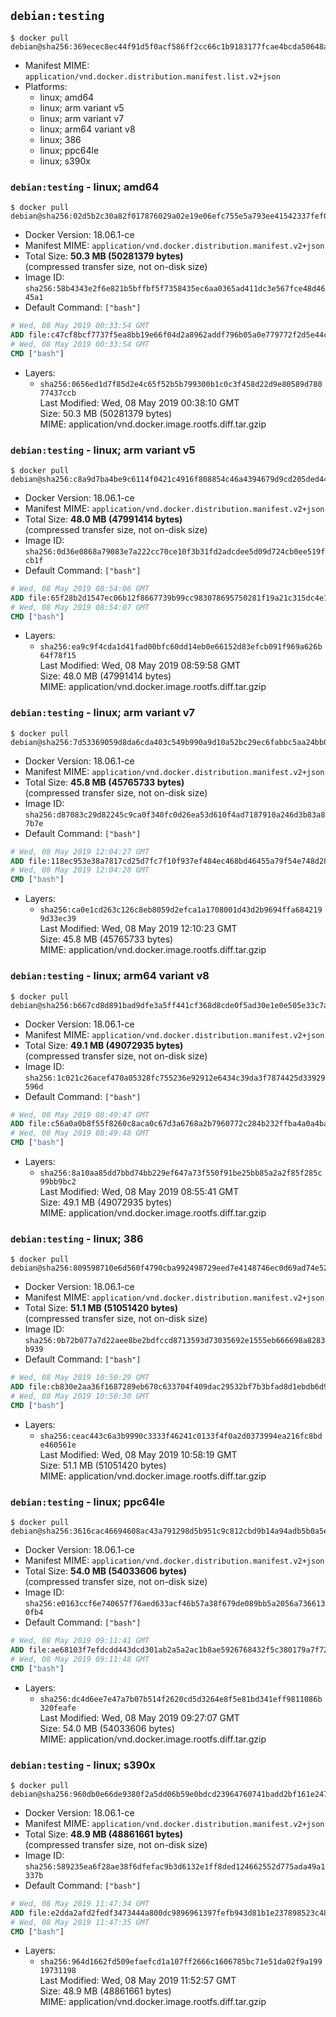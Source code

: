 ## `debian:testing`

```console
$ docker pull debian@sha256:369ecec8ec44f91d5f0acf586ff2cc66c1b9183177fcae4bcda50648af2c41eb
```

-	Manifest MIME: `application/vnd.docker.distribution.manifest.list.v2+json`
-	Platforms:
	-	linux; amd64
	-	linux; arm variant v5
	-	linux; arm variant v7
	-	linux; arm64 variant v8
	-	linux; 386
	-	linux; ppc64le
	-	linux; s390x

### `debian:testing` - linux; amd64

```console
$ docker pull debian@sha256:02d5b2c30a82f017876029a02e19e06efc755e5a793ee41542337fef0d4a7d1b
```

-	Docker Version: 18.06.1-ce
-	Manifest MIME: `application/vnd.docker.distribution.manifest.v2+json`
-	Total Size: **50.3 MB (50281379 bytes)**  
	(compressed transfer size, not on-disk size)
-	Image ID: `sha256:58b4343e2f6e821b5bffbf5f7358435ec6aa0365ad411dc3e567fce48d4645a1`
-	Default Command: `["bash"]`

```dockerfile
# Wed, 08 May 2019 00:33:54 GMT
ADD file:c47cf8bcf7737f5ea8bb19e66f04d2a8962addf796b05a0e779772f2d5e44c2f in / 
# Wed, 08 May 2019 00:33:54 GMT
CMD ["bash"]
```

-	Layers:
	-	`sha256:0656ed1d7f85d2e4c65f52b5b799300b1c0c3f458d22d9e80589d78077437ccb`  
		Last Modified: Wed, 08 May 2019 00:38:10 GMT  
		Size: 50.3 MB (50281379 bytes)  
		MIME: application/vnd.docker.image.rootfs.diff.tar.gzip

### `debian:testing` - linux; arm variant v5

```console
$ docker pull debian@sha256:c8a9d7ba4be9c6114f0421c4916f808854c46a4394679d9cd205ded4408ccb53
```

-	Docker Version: 18.06.1-ce
-	Manifest MIME: `application/vnd.docker.distribution.manifest.v2+json`
-	Total Size: **48.0 MB (47991414 bytes)**  
	(compressed transfer size, not on-disk size)
-	Image ID: `sha256:0d36e0868a79083e7a222cc70ce10f3b31fd2adcdee5d09d724cb0ee519fcb1f`
-	Default Command: `["bash"]`

```dockerfile
# Wed, 08 May 2019 08:54:06 GMT
ADD file:65f28b2d1547ec06b12f8667739b99cc983078695750281f19a21c315dc4e17a in / 
# Wed, 08 May 2019 08:54:07 GMT
CMD ["bash"]
```

-	Layers:
	-	`sha256:ea9c9f4cda1d41fad00bfc60dd14eb0e66152d83efcb091f969a626b64f78f15`  
		Last Modified: Wed, 08 May 2019 08:59:58 GMT  
		Size: 48.0 MB (47991414 bytes)  
		MIME: application/vnd.docker.image.rootfs.diff.tar.gzip

### `debian:testing` - linux; arm variant v7

```console
$ docker pull debian@sha256:7d53369059d8da6cda403c549b990a9d10a52bc29ec6fabbc5aa24bb0f675dd1
```

-	Docker Version: 18.06.1-ce
-	Manifest MIME: `application/vnd.docker.distribution.manifest.v2+json`
-	Total Size: **45.8 MB (45765733 bytes)**  
	(compressed transfer size, not on-disk size)
-	Image ID: `sha256:d87083c29d82245c9ca0f340fc0d26ea53d610f4ad7187910a246d3b83a87b7e`
-	Default Command: `["bash"]`

```dockerfile
# Wed, 08 May 2019 12:04:27 GMT
ADD file:118ec953e38a7817cd25d7fc7f10f937ef484ec468bd46455a79f54e748d2823 in / 
# Wed, 08 May 2019 12:04:28 GMT
CMD ["bash"]
```

-	Layers:
	-	`sha256:ca0e1cd263c126c8eb8059d2efca1a1708001d43d2b9694ffa6842199d33ec39`  
		Last Modified: Wed, 08 May 2019 12:10:23 GMT  
		Size: 45.8 MB (45765733 bytes)  
		MIME: application/vnd.docker.image.rootfs.diff.tar.gzip

### `debian:testing` - linux; arm64 variant v8

```console
$ docker pull debian@sha256:b667cd8d891bad9dfe3a5ff441cf368d8cde0f5ad30e1e0e505e33c7ab7f1b83
```

-	Docker Version: 18.06.1-ce
-	Manifest MIME: `application/vnd.docker.distribution.manifest.v2+json`
-	Total Size: **49.1 MB (49072935 bytes)**  
	(compressed transfer size, not on-disk size)
-	Image ID: `sha256:1c021c26acef470a05328fc755236e92912e6434c39da3f7874425d33929596d`
-	Default Command: `["bash"]`

```dockerfile
# Wed, 08 May 2019 08:49:47 GMT
ADD file:c56a0a0b8f55f8260c8aca0c67d3a6768a2b7960772c284b232ffba4a0a4ba95 in / 
# Wed, 08 May 2019 08:49:48 GMT
CMD ["bash"]
```

-	Layers:
	-	`sha256:8a10aa85dd7bbd74bb229ef647a73f550f91be25bb85a2a2f85f285c99bb9bc2`  
		Last Modified: Wed, 08 May 2019 08:55:41 GMT  
		Size: 49.1 MB (49072935 bytes)  
		MIME: application/vnd.docker.image.rootfs.diff.tar.gzip

### `debian:testing` - linux; 386

```console
$ docker pull debian@sha256:809598710e6d560f4790cba992498729eed7e4148746ec0d69ad74e5267d80ba
```

-	Docker Version: 18.06.1-ce
-	Manifest MIME: `application/vnd.docker.distribution.manifest.v2+json`
-	Total Size: **51.1 MB (51051420 bytes)**  
	(compressed transfer size, not on-disk size)
-	Image ID: `sha256:0b72b077a7d22aee8be2bdfccd8713593d73035692e1555eb666698a8283b939`
-	Default Command: `["bash"]`

```dockerfile
# Wed, 08 May 2019 10:50:29 GMT
ADD file:cb830e2aa36f1687289eb670c633704f409dac29532bf7b3bfad8d1ebdb6d9ee in / 
# Wed, 08 May 2019 10:50:30 GMT
CMD ["bash"]
```

-	Layers:
	-	`sha256:ceac443c6a3b9990c3333f46241c0133f4f0a2d0373994ea216fc8bde460561e`  
		Last Modified: Wed, 08 May 2019 10:58:19 GMT  
		Size: 51.1 MB (51051420 bytes)  
		MIME: application/vnd.docker.image.rootfs.diff.tar.gzip

### `debian:testing` - linux; ppc64le

```console
$ docker pull debian@sha256:3616cac46694608ac43a791298d5b951c9c812cbd9b14a94adb5b0a5e8f1122c
```

-	Docker Version: 18.06.1-ce
-	Manifest MIME: `application/vnd.docker.distribution.manifest.v2+json`
-	Total Size: **54.0 MB (54033606 bytes)**  
	(compressed transfer size, not on-disk size)
-	Image ID: `sha256:e0163ccf6e740657f76aed633acf46b57a38f679de089bb5a2056a7366130fb4`
-	Default Command: `["bash"]`

```dockerfile
# Wed, 08 May 2019 09:11:41 GMT
ADD file:ae68103f7efdcdd443dcd301ab2a5a2ac1b8ae5926768432f5c380179a7f7208 in / 
# Wed, 08 May 2019 09:11:48 GMT
CMD ["bash"]
```

-	Layers:
	-	`sha256:dc4d6ee7e47a7b07b514f2620cd5d3264e8f5e81bd341eff9811086b320feafe`  
		Last Modified: Wed, 08 May 2019 09:27:07 GMT  
		Size: 54.0 MB (54033606 bytes)  
		MIME: application/vnd.docker.image.rootfs.diff.tar.gzip

### `debian:testing` - linux; s390x

```console
$ docker pull debian@sha256:960db0e66de9380f2a5dd06b59e0bdcd23964760741badd2bf161e24797b1fd5
```

-	Docker Version: 18.06.1-ce
-	Manifest MIME: `application/vnd.docker.distribution.manifest.v2+json`
-	Total Size: **48.9 MB (48861661 bytes)**  
	(compressed transfer size, not on-disk size)
-	Image ID: `sha256:589235ea6f28ae38f6dfefac9b3d6132e1ff8ded124662552d775ada49a1337b`
-	Default Command: `["bash"]`

```dockerfile
# Wed, 08 May 2019 11:47:34 GMT
ADD file:e2dda2afd2fedf3473444a800dc9896961397fefb943d81b1e237898523c489e in / 
# Wed, 08 May 2019 11:47:35 GMT
CMD ["bash"]
```

-	Layers:
	-	`sha256:964d1662fd509efaefcd1a107ff2666c1606785bc71e51da02f9a19919731198`  
		Last Modified: Wed, 08 May 2019 11:52:57 GMT  
		Size: 48.9 MB (48861661 bytes)  
		MIME: application/vnd.docker.image.rootfs.diff.tar.gzip
